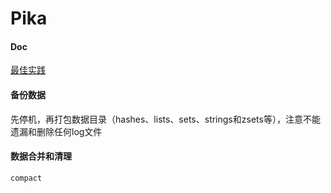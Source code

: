Pika
=

#### Doc
[最佳实践](https://mp.weixin.qq.com/s?__biz=Mzg5NDYxNTYyMw==&mid=2247487191&idx=1&sn=db1c3f0bfb2dfe4a4159ca43ae8c1913&source=41#wechat_redirect)

#### 备份数据
先停机，再打包数据目录（hashes、lists、sets、strings和zsets等），注意不能遗漏和删除任何log文件

#### 数据合并和清理
```bash
compact
```